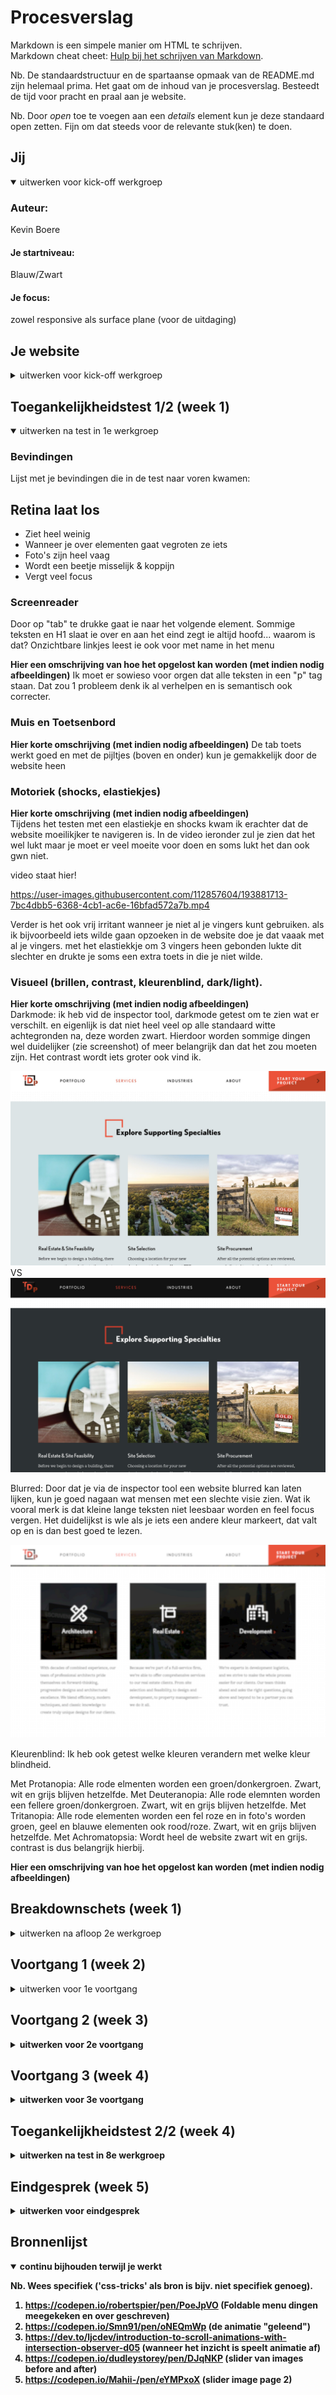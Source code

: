 # Procesverslag
Markdown is een simpele manier om HTML te schrijven.  
Markdown cheat cheet: [Hulp bij het schrijven van Markdown](https://github.com/adam-p/markdown-here/wiki/Markdown-Cheatsheet).

Nb. De standaardstructuur en de spartaanse opmaak van de README.md zijn helemaal prima. Het gaat om de inhoud van je procesverslag. Besteedt de tijd voor pracht en praal aan je website.

Nb. Door *open* toe te voegen aan een *details* element kun je deze standaard open zetten. Fijn om dat steeds voor de relevante stuk(ken) te doen.





## Jij

<details open>
  <summary>uitwerken voor kick-off werkgroep</summary>

  ### Auteur:
  Kevin Boere

  #### Je startniveau:
  Blauw/Zwart

  #### Je focus:
  zowel responsive als surface plane (voor de uitdaging)
 
</details>





## Je website

<details>
  <summary>uitwerken voor kick-off werkgroep</summary>

  ### Je opdracht:
  https://www.tdp-arch.com/ <br> (Torgerson Design Partners is een full-service architectenbureau en commerciële ontwerpgroep)

  #### Screenshot(s) van de eerste pagina (small screen): 
  "About" Pagina | https://www.tdp-arch.com/about <br>
  <img src="readme-images/About-page.png" width="375px" alt="Een about pagina met info over het bedrijf" >

  #### Screenshot(s) van de tweede pagina (small screen):
  Portfolio item: "Mitchum Jewelers" Pagina | https://www.tdp-arch.com/portfolio/mitchum-jewelers  
  <img src="readme-images/PF-item.png" width="375px" alt="Een portfolio item van het bedrijf" >
 
</details>



## Toegankelijkheidstest 1/2 (week 1)

<details open>
  <summary>uitwerken na test in 1e werkgroep</summary>

  ### Bevindingen
  Lijst met je bevindingen die in de test naar voren kwamen:
  <h2>Retina laat los</h2>
  <ul>
    <li>Ziet heel weinig</li>
    <li>Wanneer je over elementen gaat vegroten ze iets</li>
    <li>Foto's zijn heel vaag</li>
    <li>Wordt een beetje misselijk & koppijn</li>
    <li>Vergt veel focus</li>
  </ul>

  #### <h3>Screenreader</h3>
  Door op "tab" te drukke gaat ie naar het volgende element. Sommige teksten en H1 slaat ie over en aan het eind zegt ie altijd hoofd... waarom is dat?
  Onzichtbare linkjes leest ie ook voor met name in het menu
  

  <b>Hier een omschrijving van hoe het opgelost kan worden (met indien nodig afbeeldingen)</b>
  Ik moet er sowieso voor orgen dat alle teksten in een "p" tag staan. Dat zou 1 probleem denk ik al verhelpen en is semantisch ook correcter.


  #### <h3>Muis en Toetsenbord </h3>
  <b>Hier korte omschrijving (met indien nodig afbeeldingen)</b>
  De tab toets werkt goed en met de pijltjes (boven en onder) kun je gemakkelijk door de website heen

  #### <h3>Motoriek (shocks, elastiekjes)</h3>
  <b>Hier korte omschrijving (met indien nodig afbeeldingen)</b>
  <br>Tijdens het testen met een elastiekje en shocks kwam ik erachter dat de website moeilikjker te navigeren is. 
  In de video ieronder zul je zien dat het wel lukt maar je moet er veel moeite voor doen en soms lukt het dan ook gwn niet.
  
  video staat hier!
  
  

https://user-images.githubusercontent.com/112857604/193881713-7bc4dbb5-6368-4cb1-ac6e-16bfad572a7b.mp4

  
  Verder is het ook vrij irritant wanneer je niet al je vingers kunt gebruiken. als ik bijvoorbeeld iets wilde gaan opzoeken in de website doe je dat vaaak met al je vingers. met het elastiekkje om 3 vingers heen gebonden lukte dit slechter en drukte je soms een extra toets in die je niet wilde.


  #### <h3>Visueel (brillen, contrast, kleurenblind, dark/light). </h3>
  <b>Hier korte omschrijving (met indien nodig afbeeldingen)</b>
  <br>Darkmode: ik heb vid de inspector tool, darkmode getest om te zien wat er verschilt. en eigenlijk is dat niet heel veel op alle standaard witte         achtegronden na, deze worden zwart. Hierdoor worden sommige dingen wel duidelijker (zie screenshot) of meer belangrijk dan dat het zou moeten zijn.     Het contrast wordt iets groter ook vind ik.
  
  <img src="readme-images/l-mode.jpg" alt="foto van lightmode"> VS   <img src="readme-images/d-mode.jpg" alt="foto van darkmode">
  
  Blurred: Door dat je via de inspector tool een website blurred kan laten lijken, kun je goed nagaan wat mensen met een slechte visie zien. Wat ik       vooral merk is dat kleine lange teksten niet leesbaar worden en feel focus vergen. Het duidelijkst is wle als je iets een andere kleur markeert, dat     valt op en is dan best goed te lezen.
  
  <img src="readme-images/blurred.jpg" alt="foto van blurred mode">
  
  Kleurenblind: Ik heb ook getest welke kleuren verandern met welke kleur blindheid.
  
  Met Protanopia: Alle rode elmenten worden een groen/donkergroen. Zwart, wit en grijs blijven hetzelfde.
  Met Deuteranopia: Alle rode elemnten worden een fellere groen/donkergroen. Zwart, wit en grijs blijven hetzelfde.
  Met Tritanopia: Alle rode elementen worden een fel roze en in foto's worden groen, geel en blauwe elementen ook rood/roze. Zwart, wit en grijs blijven   hetzelfde.
  Met Achromatopsia: Wordt heel de website zwart wit en grijs. contrast is dus belangrijk hierbij.

  <b>Hier een omschrijving van hoe het opgelost kan worden (met indien nodig afbeeldingen)</b>

</details>



## <h2>Breakdownschets (week 1)</h2>

<details>
  <summary>uitwerken na afloop 2e werkgroep</summary>

  ### de hele pagina: 
  
  Desktop
  <img src="readme-images/IMG_2985-2.jpg" width="375px" alt="breakdown van de hele pagina desktop">
  <br>
  Ipad
  <img src="readme-images/IMG_2986-2.JPG" width="375px" alt="breakdown van de hele pagina tablet">
  <br>
  Mobiel
  <img src="readme-images/IMG_2987-2.JPG" width="375px" alt="breakdown van de hele pagina mobiel">

  ### dynamisch deel (bijv menu): 
  <img src="readme-images/IMG_2988-2.jpg" width="375px" alt="breakdown van een dynamisch deel">

</details>





## <h2>Voortgang 1 (week 2)</h2>

<details>
  <summary>uitwerken voor 1e voortgang</summary>

  ### Stand van zaken
  Ik heb de eerste feedback ronde gemist. hie rheb ik robert ook via teams iest over gemeld. Uteindelijk afgesproken dat ik de eerste feedback mocht      overslaan omdat ik andere studenten veel aan het helpen was.
  
  De eerste week ging wel hele makkelijk tot woensdag. daarna niet meer zoveel gedaan vanwege reden.. Wel begon ik op desktop en niet op mobiel.
  Ik vind dat zelf handiger omdat ik dan kleiner kan schalen en zie waar welk element moet komen. Ik kan dan ook makkelijker en voor mijn gvoel minder code hoeven te schrijven zodat het ook responive er goed uitziet.


  ### Agenda voor meeting
  samen met je groepje opstellen

  | student 1      | student 2          | student 3    | student 4        |
  | ---            | ---                | ---          | ---              |
  | dit bespreken  | en dit             | en ik dit    | en dan ik dat    |
  | en dat ook nog | dit als er tijd is | nog een punt | dit wil ik zeker |
  | ...            | ...                | ...          | ...              |


  ### Verslag van meeting
  <b>hier na afloop snel de uitkomsten van de meeting vastleggen<b>

  Nog geen feedback gekregen!

</details>





## <h2>Voortgang 2 (week 3)</h2>

<details>
  <summary>uitwerken voor 2e voortgang</summary>

  ### Stand van zaken
  In de 2e week ben ik mij wat meer om mobiel gaan focussen. Ik begon namelijk op desktop maar had dat heel even acherwege gelaten.
  
  Ik had niet echte grote problemen, maar bleef soms te lang haken op een klein ding waarbij ik de volgende dag gelijk ag wat het probleem was.


  ### Agenda voor meeting
  samen met je groepje opstellen

  | student 1      | student 2          | student 3    | student 4        |
  | ---            | ---                | ---          | ---              |
  | dit bespreken  | en dit             | en ik dit    | en dan ik dat    |
  | en dat ook nog | dit als er tijd is | nog een punt | dit wil ik zeker |
  | ...            | ...                | ...          | ...              |


  ### Verslag van meeting
  hier na afloop snel de uitkomsten van de meeting vastleggen

   - CSS classes verminderen
  - CSS opschonen
  - verder met mobiel gaan, desktop even achterwege laten!
  
</details>

## <h2>Voortgang 3 (week 4)</h2>

<details>
  <summary>uitwerken voor 3e voortgang</summary>

  ### Stand van zaken
  In deze week heb ik beide pagina's afgekregen. Wel zijn er wat kleine dingen die ik nog moest doen.
  Zo had ik een probleem met sldier op de 2e pagina en waren er accesibilty dingetjes die beter konden.
  
  verder verliep het vrij goed en ging het me vrij makkleijk af.


  ### Agenda voor meeting
  samen met je groepje opstellen

  | student 1      | student 2          | student 3    | student 4        |
  | ---            | ---                | ---          | ---              |
  | dit bespreken  | en dit             | en ik dit    | en dan ik dat    |
  | en dat ook nog | dit als er tijd is | nog een punt | dit wil ik zeker |
  | ...            | ...                | ...          | ...              |


  ### Verslag van meeting
  hier na afloop snel de uitkomsten van de meeting vastleggen

  - Figcaption bij figure tag
  - w3c vaildator
  - alt bij images zetten
  - accibility dingetjes oppakken
   

</details>





## <h2>Toegankelijkheidstest 2/2 (week 4)</h2>

<details>
  <summary>uitwerken na test in 8e werkgroep</summary>

  ### Bevindingen
  <b>Lijst met je bevindingen die in de test naar voren kwamen (geef ook aan wat er verbeterd is):</b>
   
  - Menu werkt niet met tab toets
  - Paragraven worden nu wel allemaal gelezen
  - hij geeft de titel van de sectie aan

  #### Screenreader
 Alle tekst wordt nu wel voorgelezen. Ik heb ook in elke sectie een Heading gebruikt en daarom krijg je een soort intro over welke sectie het gaat.



  #### Muis en Toetsenbord 
  de tab toets raakt alles aan dus dat werkt goed en ook de pijlen doen hun ding!


  #### Motoriek (shocks, elastiekjes)
  Ik heb met het shock arbandje getest wat ik nu wel en niet kon en dit is eigenlijk gewoon hetzelfde gebleven. soms een verkeerde toets ingedrukt. en soms ging het beter.



  #### Visueel (brillen, contrast, kleurenblind, dark/light). 
  Kleuren en zichtbaarheid is nog steeds hetzelfde als dat op de originele website ook is.

</details>



## <h2>Eindgesprek (week 5)</h2>

<details>
  <summary>uitwerken voor eindgesprek</summary>

  ### Je uitkomst - karakteristiek screenshots:
  <img src="readme-images/dummy-plaatje.jpg" width="375px" alt="uitomst opdracht 1">


  ### Dit ging goed/Heb ik geleerd: 
  Korte omschrijving met plaatjes

  <img src="readme-images/dummy-plaatje.jpg" width="375px" alt="top">


  ### Dit was lastig/Is niet gelukt:
  Korte omschrijving met plaatjes

  <img src="readme-images/dummy-plaatje.jpg" width="375px" alt="bummer">
</details>





## <h2>Bronnenlijst</h2>

<details open>
  <summary>continu bijhouden terwijl je werkt</summary>

  Nb. Wees specifiek ('css-tricks' als bron is bijv. niet specifiek genoeg).

  1. https://codepen.io/robertspier/pen/PoeJpVO (Foldable menu dingen meegekeken en over geschreven)
  2. https://codepen.io/Smn91/pen/oNEQmWp (de animatie "geleend")
  3. https://dev.to/ljcdev/introduction-to-scroll-animations-with-intersection-observer-d05 (wanneer het inzicht is speelt animatie af)
  4. https://codepen.io/dudleystorey/pen/DJqNKP (slider van images before and after)
  5. https://codepen.io/Mahii-/pen/eYMPxoX (slider image page 2)

</details>
